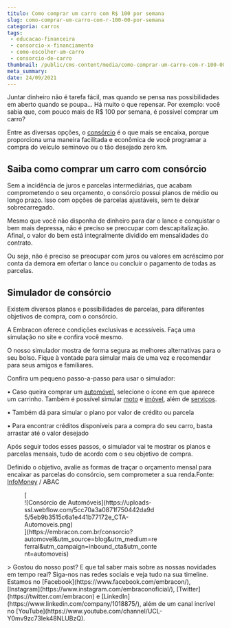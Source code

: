 ```yaml
---
titulo: Como comprar um carro com R$ 100 por semana
slug: como-comprar-um-carro-com-r-100-00-por-semana
categoria: carros
tags:
 - educacao-financeira
 - consorcio-x-financiamento
 - como-escolher-um-carro
 - consorcio-de-carro
thumbnail: /public/cms-content/media/como-comprar-um-carro-com-r-100-00-por-semana.png
meta_summary: 
date: 24/09/2021
---
```

Juntar dinheiro não é tarefa fácil, mas quando se pensa nas possibilidades em aberto quando se poupa... Há muito o que repensar. Por exemplo: você sabia que, com pouco mais de R$ 100 por semana, é possível comprar um carro?

Entre as diversas opções, o [consórcio](https://www.embracon.com.br/conhecaoconsorcio/entenda-o-consorcio) é o que mais se encaixa, porque proporciona uma maneira facilitada e econômica de você programar a compra do veículo seminovo ou o tão desejado zero km.

Saiba como comprar um carro com consórcio
-----------------------------------------

Sem a incidência de juros e parcelas intermediárias, que acabam comprometendo o seu orçamento, o consórcio possui planos de médio ou longo prazo. Isso com opções de parcelas ajustáveis, sem te deixar sobrecarregado.

Mesmo que você não disponha de dinheiro para dar o lance e conquistar o bem mais depressa, não é preciso se preocupar com descapitalização. Afinal, o valor do bem está integralmente dividido em mensalidades do contrato.

Ou seja, não é preciso se preocupar com juros ou valores em acréscimo por conta da demora em ofertar o lance ou concluir o pagamento de todas as parcelas.

Simulador de consórcio
----------------------

Existem diversos planos e possibilidades de parcelas, para diferentes objetivos de compra, com o consórcio.

A Embracon oferece condições exclusivas e acessíveis. Faça uma simulação no site e confira você mesmo.

O nosso simulador mostra de forma segura as melhores alternativas para o seu bolso. Fique à vontade para simular mais de uma vez e recomendar para seus amigos e familiares.

Confira um pequeno passo-a-passo para usar o simulador:

• Caso queira comprar um [automóvel](https://www.embracon.com.br/automoveis), selecione o ícone em que aparece um carrinho. Também é possível simular [moto](https://www.embracon.com.br/motos) e [imóvel](https://www.embracon.com.br/imoveis), além de [serviços](https://www.embracon.com.br/servicos).

• Também dá para simular o plano por valor de crédito ou parcela

• Para encontrar créditos disponíveis para a compra do seu carro, basta arrastar até o valor desejado

Após seguir todos esses passos, o simulador vai te mostrar os planos e parcelas mensais, tudo de acordo com o seu objetivo de compra.

Definido o objetivo, avalie as formas de traçar o orçamento mensal para encaixar as parcelas do consórcio, sem comprometer a sua renda.Fonte: [InfoMoney](https://www.infomoney.com.br/blogs/carros/o-mundo-sobre-muitas-rodas/post/7633025/o-bilionario-mercado-de-consorcios) / ABAC

<figure class="w-richtext-figure-type-image w-richtext-align-center" style="max-width:310px">[<div>![Consórcio de Automóveis](https://uploads-ssl.webflow.com/5cc70a3a0871f750442da9d5/5eb9b3515c6a1e441b77172e_CTA-Automoveis.png)</div>](https://embracon.com.br/consorcio?automovel&utm_source=blog&utm_medium=referral&utm_campaign=inbound_cta&utm_content=automoveis)</figure>> Gostou do nosso post? E que tal saber mais sobre as nossas novidades em tempo real? Siga-nos nas redes sociais e veja tudo na sua timeline. Estamos no [Facebook](https://www.facebook.com/embracon/), [Instagram](https://www.instagram.com/embraconoficial/), [Twitter](https://twitter.com/embracon) e [LinkedIn](https://www.linkedin.com/company/1018875/), além de um canal incrível no [YouTube](https://www.youtube.com/channel/UCL-Y0mv9zc73Iek48NLUBzQ).
